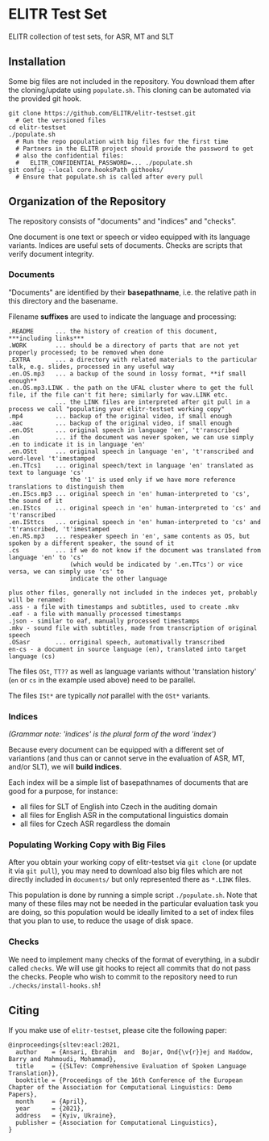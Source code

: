 # ELITR Test Set
ELITR collection of test sets, for ASR, MT and SLT

## Installation

Some big files are not included in the repository. You download them after the cloning/update using ``populate.sh``.
This cloning can be automated via the provided git hook.

```
git clone https://github.com/ELITR/elitr-testset.git
  # Get the versioned files
cd elitr-testset
./populate.sh
  # Run the repo population with big files for the first time
  # Partners in the ELITR project should provide the password to get
  # also the confidential files:
  #   ELITR_CONFIDENTIAL_PASSWORD=... ./populate.sh
git config --local core.hooksPath githooks/
  # Ensure that populate.sh is called after every pull
```

## Organization of the Repository

The repository consists of "documents" and "indices" and "checks".

One document is one text or speech or video equipped with its language variants. Indices are useful sets of documents. Checks are scripts that verify document integrity.

### Documents

"Documents" are identified by their **basepathname**, i.e. the relative path in this directory and the basename.

Filename **suffixes** are used to indicate the language and processing:

```
.README      ... the history of creation of this document, ***including links***
.WORK        ... should be a directory of parts that are not yet properly processed; to be removed when done
.EXTRA       ... a directory with related materials to the particular talk, e.g. slides, processed in any useful way
.en.OS.mp3   ... a backup of the sound in lossy format, **if small enough**
.en.OS.mp3.LINK . the path on the UFAL cluster where to get the full file, if the file can't fit here; similarly for wav.LINK etc.
             ... the LINK files are interpreted after git pull in a process we call "populating your elitr-testset working copy"
.mp4         ... backup of the original video, if small enough
.aac         ... backup of the original video, if small enough
.en.OSt      ... original speech in language 'en', 't'ranscribed
.en          ... if the document was never spoken, we can use simply .en to indicate it is in language 'en'
.en.OStt     ... original speech in language 'en', 't'ranscribed and word-level 't'imestamped
.en.TTcs1    ... original speech/text in language 'en' translated as text to language 'cs'
                 the '1' is used only if we have more reference translations to distinguish them
.en.IScs.mp3 ... original speech in 'en' human-interpreted to 'cs', the sound of it
.en.IStcs    ... original speech in 'en' human-interpreted to 'cs' and 't'ranscribed
.en.ISttcs   ... original speech in 'en' human-interpreted to 'cs' and 't'ranscribed, 't'imestamped
.en.RS.mp3   ... respeaker speech in 'en', same contents as OS, but spoken by a different speaker, the sound of it
.cs          ... if we do not know if the document was translated from language 'en' to 'cs'
                 (which would be indicated by '.en.TTcs') or vice versa, we can simply use 'cs' to
                 indicate the other language
                 
plus other files, generally not included in the indeces yet, probably will be renamed:
.ass - a file with timestamps and subtitles, used to create .mkv
.eaf - a file with manually processed timestamps
.json - similar to eaf, manually processed timestamps
.mkv - sound file with subtitles, made from transcription of original speech
.OSasr       ... orriginal speech, automativally transcribed
en-cs - a document in source language (en), translated into target language (cs)
```

The files ``OSt``, ``TT??`` as well as language variants without 'translation history' (``en`` or ``cs`` in the example used above) need to be parallel.

The files ``ISt*`` are typically *not* parallel with the ``OSt*`` variants.

### Indices
*(Grammar note: 'indices' is the plural form of the word 'index')*

Because every document can be equipped with a different set of variantions (and thus can or cannot serve in the evaluation of ASR, MT, and/or SLT), we will **build indices**.

Each index will be a simple list of basepathnames of documents that are good for a purpose, for instance:

- all files for SLT of English into Czech in the auditing domain
- all files for English ASR in the computational linguistics domain
- all files for Czech ASR regardless the domain

### Populating Working Copy with Big Files

After you obtain your working copy of elitr-testset via ``git clone`` (or update it via ``git pull``), you may need to download also big files which are not directly included in ``documents/`` but only represented there as ``*.LINK`` files.

This population is done by running a simple script ``./populate.sh``. Note that many of these files may not be needed in the particular evaluation task you are doing, so this population would be ideally limited to a set of index files that you plan to use, to reduce the usage of disk space.

### Checks

We need to implement many checks of the format of everything, in a subdir called ``checks``. We will use git hooks to reject all commits that do not pass the checks.
People who wish to commit to the repository need to run ``./checks/install-hooks.sh``!

## Citing

If you make use of ``elitr-testset``, please cite the following paper:

```
@inproceedings{sltev:eacl:2021,
  author    = {Ansari, Ebrahim  and  Bojar, Ond{\v{r}}ej and Haddow, Barry and Mahmoudi, Mohammad},
  title     = {{SLTev: Comprehensive Evaluation of Spoken Language Translation}},
  booktitle = {Proceedings of the 16th Conference of the European Chapter of the Association for Computational Linguistics: Demo Papers},
  month     = {April},
  year      = {2021},
  address   = {Kyiv, Ukraine},
  publisher = {Association for Computational Linguistics},
}
```


